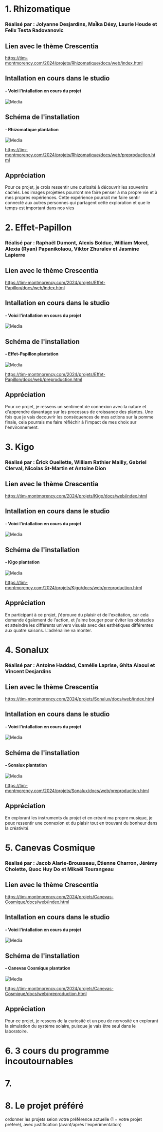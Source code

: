 # 1. Rhizomatique
### Réalisé par : Jolyanne Desjardins, MaÏka Désy, Laurie Houde et Felix Testa Radovanovic

## Lien avec le thème Crescentia 
https://tim-montmorency.com/2024/projets/Rhizomatique/docs/web/index.html

## Intallation en cours dans le studio
#### - Voici l'intallation en cours du projet 
![Media](Media/rhizomatique_installation.jpg) 

## Schéma de l'installation 

#### - Rhizomatique plantation
![Media](Media/rhizomatique_plantation.png) 

https://tim-montmorency.com/2024/projets/Rhizomatique/docs/web/preproduction.html

## Appréciation
Pour ce projet, je crois ressentir une curiosité à découvrir les souvenirs cachés. Les images projetées pourront me faire penser à ma propre vie et à mes propres expériences. Cette expérience pourrait me faire sentir connecté aux autres personnes qui partagent cette exploration et que le temps est important dans nos vies

# 2. Effet-Papillon
### Réalisé par : Raphaël Dumont, Alexis Bolduc, William Morel, Alexia (Ryan) Papanikolaou, Viktor Zhuralev et Jasmine Lapierre

## Lien avec le thème Crescentia 
https://tim-montmorency.com/2024/projets/Effet-Papillon/docs/web/index.html

## Intallation en cours dans le studio
#### - Voici l'intallation en cours du projet 
![Media](Media/effet-papilllon_installation.jpg) 

## Schéma de l'installation 
#### - Effet-Papillon plantation
![Media](Media/effet-papillon_plantation.png) 

https://tim-montmorency.com/2024/projets/Effet-Papillon/docs/web/preproduction.html

## Appréciation
Pour ce projet, je ressens un sentiment de connexion avec la nature et d'apprendre davantage sur les processus de croissance des plantes. Une fois que je vais decouvrir les conséquences de mes actions sur la pomme finale, cela pourrais me faire réfléchir à l'impact de mes choix sur l'environnement.

# 3. Kigo
### Réalisé par : Érick Ouellette, William Rathier Mailly, Gabriel Clerval, Nicolas St-Martin et Antoine Dion

## Lien avec le thème Crescentia 
https://tim-montmorency.com/2024/projets/Kigo/docs/web/index.html

## Intallation en cours dans le studio
#### - Voici l'intallation en cours du projet 
![Media](Media/kigo_installation.jpg)
## Schéma de l'installation 
#### - Kigo plantation
![Media](Media/kigo_plantation.png) 

https://tim-montmorency.com/2024/projets/Kigo/docs/web/preproduction.html
## Appréciation
En participant à ce projet, j'éprouve du plaisir et de l'excitation, car cela demande également de l'action, et j'aime bouger pour éviter les obstacles et atteindre les différents univers visuels avec des esthétiques différentes aux quatre saisons. L'adrénaline va monter.

# 4. Sonalux
### Réalisé par : Antoine Haddad, Camélie Laprise, Ghita Alaoui et Vincent Desjardins

## Lien avec le thème Crescentia 
https://tim-montmorency.com/2024/projets/Sonalux/docs/web/index.html

## Intallation en cours dans le studio
#### - Voici l'intallation en cours du projet 
![Media](Media/sonalux_installation.jpg)

## Schéma de l'installation 
#### - Sonalux plantation
![Media](Media/sonalux_plantation.png) 

https://tim-montmorency.com/2024/projets/Sonalux/docs/web/preproduction.html

## Appréciation
En explorant les instruments du projet et en créant ma propre musique, je peux ressentir une connexion et du plaisir tout en trouvant du bonheur dans la créativité.

 # 5. Canevas Cosmique
### Réalisé par : Jacob Alarie-Brousseau, Étienne Charron, Jérémy Cholette, Quoc Huy Do et Mikaël Tourangeau

## Lien avec le thème Crescentia 
https://tim-montmorency.com/2024/projets/Canevas-Cosmique/docs/web/index.html

## Intallation en cours dans le studio
#### - Voici l'intallation en cours du projet 
![Media](Media/canevas-cosmique_installation.jpg)

## Schéma de l'installation 
#### - Canevas Cosmique plantation
![Media](Media/canevas-cosmique_plantation.png) 

https://tim-montmorency.com/2024/projets/Canevas-Cosmique/docs/web/preproduction.html

## Appréciation
Pour ce projet, je ressens de la curiosité et un peu de nervosité en explorant la simulation du système solaire, puisque je vais être seul dans le laboratoire.

# 6. 3 cours du programme incoutournables
# 7. 
# 8. Le projet préféré
ordonner les projets selon votre préférence actuelle (1 = votre projet préféré), avec justification (avant/après l'expérimentation)
